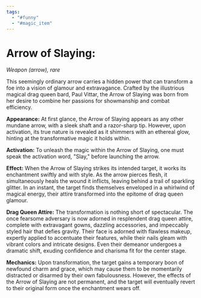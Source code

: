 ```yaml
---
tags:
  - "#funny"
  - "#magic_item"
---
```

# Arrow of Slaying:

_Weapon (arrow), rare_

This seemingly ordinary arrow carries a hidden power that can transform a foe into a vision of glamour and extravagance. Crafted by the illustrious magical drag queen bard, Paul Vittar, the Arrow of Slaying was born from her desire to combine her passions for showmanship and combat efficiency. 

**Appearance:** At first glance, the Arrow of Slaying appears as any other mundane arrow, with a sleek shaft and a razor-sharp tip. However, upon activation, its true nature is revealed as it shimmers with an ethereal glow, hinting at the transformative magic it holds within.

**Activation:** To unleash the magic within the Arrow of Slaying, one must speak the activation word, "Slay," before launching the arrow.

**Effect:** When the Arrow of Slaying strikes its intended target, it works its enchantment swiftly and with style. As the arrow pierces flesh, it simultaneously heals the wound it inflicts, leaving behind a trail of sparkling glitter. In an instant, the target finds themselves enveloped in a whirlwind of magical energy, their attire transformed into the epitome of drag queen glamour.

**Drag Queen Attire:** The transformation is nothing short of spectacular. The once fearsome adversary is now adorned in resplendent drag queen attire, complete with extravagant gowns, dazzling accessories, and impeccably styled hair that defies gravity. Their face is adorned with flawless makeup, expertly applied to accentuate their features, while their nails gleam with vibrant colors and intricate designs. Even their demeanor undergoes a dramatic shift, exuding confidence and charisma fit for the center stage.

**Mechanics:** Upon transformation, the target gains a temporary boon of newfound charm and grace, which may cause them to be momentarily distracted or disarmed by their own fabulousness. However, the effects of the Arrow of Slaying are not permanent, and the target will eventually revert to their original form once the enchantment wears off.